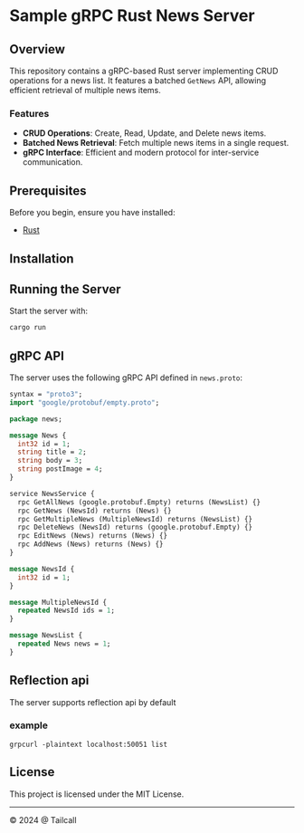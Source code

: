 # Sample gRPC Rust News Server

## Overview

This repository contains a gRPC-based Rust server implementing CRUD operations for a news list. It features a batched `GetNews` API, allowing efficient retrieval of multiple news items.

### Features

- **CRUD Operations**: Create, Read, Update, and Delete news items.
- **Batched News Retrieval**: Fetch multiple news items in a single request.
- **gRPC Interface**: Efficient and modern protocol for inter-service communication.

## Prerequisites

Before you begin, ensure you have installed:

- [Rust](https://www.rust-lang.org/tools/install)

## Installation

## Running the Server

Start the server with:

```bash
cargo run
```

## gRPC API

The server uses the following gRPC API defined in `news.proto`:

```protobuf
syntax = "proto3";
import "google/protobuf/empty.proto";

package news;

message News {
  int32 id = 1;
  string title = 2;
  string body = 3;
  string postImage = 4;
}

service NewsService {
  rpc GetAllNews (google.protobuf.Empty) returns (NewsList) {}
  rpc GetNews (NewsId) returns (News) {}
  rpc GetMultipleNews (MultipleNewsId) returns (NewsList) {}
  rpc DeleteNews (NewsId) returns (google.protobuf.Empty) {}
  rpc EditNews (News) returns (News) {}
  rpc AddNews (News) returns (News) {}
}

message NewsId {
  int32 id = 1;
}

message MultipleNewsId {
  repeated NewsId ids = 1;
}

message NewsList {
  repeated News news = 1;
}
```

## Reflection api

The server supports reflection api by default

### example

`grpcurl -plaintext localhost:50051 list`

## License

This project is licensed under the MIT License.

---

© 2024 @ Tailcall
